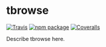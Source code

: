 # tbrowse

[![Travis][build-badge]][build]
[![npm package][npm-badge]][npm]
[![Coveralls][coveralls-badge]][coveralls]

Describe tbrowse here.

[build-badge]: https://img.shields.io/travis/warelab/tbrowse/master.png?style=flat-square
[build]: https://travis-ci.org/warelab/tbrowse

[npm-badge]: https://img.shields.io/npm/v/npm-package.png?style=flat-square
[npm]: https://www.npmjs.org/package/tbrowse

[coveralls-badge]: https://img.shields.io/coveralls/warelab/tbrowse/master.png?style=flat-square
[coveralls]: https://coveralls.io/github/warelab/tbrowse
